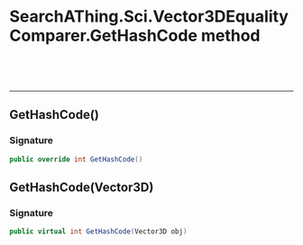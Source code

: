 # SearchAThing.Sci.Vector3DEqualityComparer.GetHashCode method

<p>&nbsp;</p>
<p>&nbsp;</p>
<hr/>

## GetHashCode()
### Signature
```csharp
public override int GetHashCode()
```
## GetHashCode(Vector3D)
### Signature
```csharp
public virtual int GetHashCode(Vector3D obj)
```
